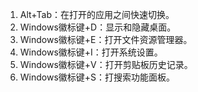 1. Alt+Tab：在打开的应用之间快速切换。
2. Windows徽标键+D：显示和隐藏桌面。
3. Windows徽标键+E：打开文件资源管理器。
4. Windows徽标键+I：打开系统设置。
5. Windows徽标键+V：打开剪贴板历史记录。
6. Windows徽标键+S：打搜索功能面板。